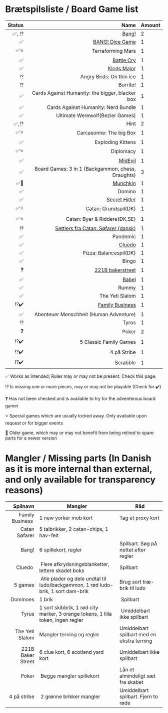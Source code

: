 # Brætspilsliste / Board Game list

|Status|Name|Amount|
|-------:|-----:|----|
|✅, ⁉️|[Bang!](https://boardgamegeek.com/boardgame/3955/bang)|2|
|✅|[BANG! Dice Game](https://boardgamegeek.com/boardgame/143741/bang-dice-game)|1|
|✅⭐|Terraforming Mars|1|
|✅|[Battle Cry](https://boardgamegeek.com/boardgame/551/battle-cry)|1|
|✅|[Klods Major](https://boardgamegeek.com/boardgame/20153/klumpeduns)|1|
|⁉️|Angry Birds: On thin ice|1|
|⁉️|Burrito!|1|
|✅|Cards Against Humanity: the bigger, blacker box|1|
|✅|Cards Against Humanity: Nerd Bundle|1|
|✅|Ultimate Werewolf(Bezier Games)|1|
|✅,⁉️|Hint|2|
|✅⭐|Carcasonne: The big Box|1|
|✅|Exploding Kittens|1|
|✅⭐|Diplomacy|1|
|✅|[MidEvil](https://boardgamegeek.com/boardgame/15738/midevil)|1|
|✅|Board Games: 3 in 1 (Backgammon, chess, Draughts)|3|
|✅👴|[Munchkin](https://boardgamegeek.com/boardgame/1927/munchkin)|1|
|✅|Domino|1|
|✅|[Secret Hitler](https://boardgamegeek.com/boardgame/188834/secret-hitler)|1|
|✅⭐|Catan: Grundspil(DK)|1|
|✅⭐|Catan: Byer & Riddere(DK,SE)|1|
|⁉️|[Settlers fra Catan: Søfarer (dansk)](https://boardgamegeek.com/boardgame/13/catan)|1|
|✅|Pandemic|1|
|✅|[Cluedo](https://boardgamegeek.com/boardgame/130592/clue)|1|
|✅|Pizza: Balancespil(DK)|1|
|✅|Bingo|1|
|❓|[221B bakerstreet](https://boardgamegeek.com/boardgame/1275/221b-baker-street-master-detective-game)|1|
|✅|[Babel](https://boardgamegeek.com/boardgame/986/babel)|1|
|✅|Rummy|1|
|✅|The Yeti Slalom|1|
|⁉️✔️|[Family Business](https://boardgamegeek.com/boardgame/170/family-business)|1|
|✅|Abenteuer Menschheit (Human Adventure)|1|
|⁉️|Tyros|1|
|❓|Poker|2|
|⁉️✔️|5 Classic Family Games|1|
|⁉️✔️|4 på Stribe|1|
|⁉️✔️|Scrabble|1|




✅ Works as intended; Rules may or may not be present. Check this page.

⁉️ Is missing one or more pieces, may or may not be playable (Check for ✔️)

❓ Has not been checked and is available to try for the adventerous board gamer

⭐ Special games which are usually locked away. Only available upon request or for bigger events

👴 Older game, which may or may not benefit from being retired to spare parts for a newer version

# Mangler / Missing parts (In Danish as it is more internal than external, and only available for transparency reasons)
|Spilnavn|Mangler|Råd|
|-------:|-------|---|
| Family Business | 1 new yorker mob kort|Tag et proxy kort|
| Catan Søfarer | 5 talbrikker, 2 catan-chips, 1 hav-felt ||
| Bang! | 6 spillekort, regler | Spilbart. Søg på nettet efter regler |
| Cluedo | Flere afkrydsningsblanketter, lettere skadet boks | Spilbart |
| 5 games | Alle plader og dele undtal til ludo/backgammon, 1 rød ludo-brik, 1 sort dam-brik | Brug sort træ-brik til ludo |
| Dominoes | 1 brik | Spilbart |
| Tyrus | 1 sort skibbrik, 1 rød city marker, 3 orange tokens, 1 lilla token, ingen regler | Umiddelbart ikke spilbart |
| The Yeti Slalom | Mangler terning og regler | Umiddelbart spilbart med en ekstra terning |
| 221B Baker Street | 6 clue kort, 6 scotland yard kort | Umiddelbart ikke spilbart |
| Poker | Begge mangler spillekort | Lån et almindeligt sæt fra skabet |
| 4 på stribe | 2 grønne brikker mangler | Umiddelbart spilbart. Fjern to røde |
